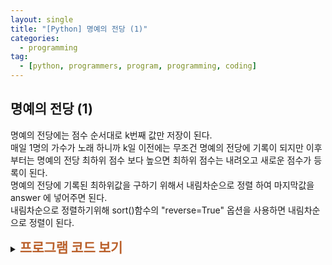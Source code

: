 ```yaml
---
layout: single
title: "[Python] 명예의 전당 (1)"
categories:
  - programming
tag:
  - [python, programmers, program, programming, coding]
---  
```


## 명예의 전당 (1)  

명예의 전당에는 점수 순서대로 k번째 값만 저장이 된다.  
매일 1명의 가수가 노래 하니까 k일 이전에는 무조건 
명예의 전당에 기록이 되지만 이후부터는 명예의 전당 
최하위 점수 보다 높으면 최하위 점수는 내려오고 
새로운 점수가 등록이 된다.  
명예의 전당에 기록된 최하위값을 구하기 위해서 
내림차순으로 정렬 하여 마지막값을 answer 에 넣어주면 
된다.  
내림차순으로 정렬하기위해 sort()함수의 "reverse=True" 옵션을 
사용하면 내림차순으로 정렬이 된다.

<details>
  <summary><span style="font-size:1.5em; font-weight:bold; color:#BA602B; cursor:pointer">프로그램 코드 보기</span></summary>
  <div markdown="1">   
```python
def solution(k, score):
    answer = []
    new = [] # 명예의 전당 리스트 변수
    
    for i in range(len(score)):
        if i >= k: # 명예의 전당이 꽉찼을때
            if new[k-1] < score[i]: # k-1이 명예의 전당 마지막값이 저장된 위치이다.
                new.pop() # 명예의전당 마지막값(k-1)이 작으면 pop()으로 꺼낸다.
                new.append(score[i]) # 새로운값을 추가 한다.
                new.sort(reverse=True) #내림차순으로 정렬(큰순서대로)
                answer.append(new[k-1]) #마지막 값(최하위)을 answer에 추가
            else: #명예의 전당 최하위 점수가 새로운 점수 보다 클때
                answer.append(new[k-1]) #마지막 값(최하위)를 answer에 추가
        else: # 명예의 전당이 꽉차지 않았을때
            new.append(score[i]) #명예의전당 자리가 비었기 때문에 무조건 기록이 된다.
            new.sort(reverse=True) #내림차순으로 정렬(큰순서대로)
            answer.append(new[i]) # 마지막 값(최하위)을 answer에 추가
    
    return answer
```
  </div>
</details>

